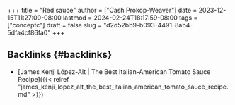 +++
title = "Red sauce"
author = ["Cash Prokop-Weaver"]
date = 2023-12-15T11:27:00-08:00
lastmod = 2024-02-24T18:17:59-08:00
tags = ["conceptc"]
draft = false
slug = "d2d52bb9-b093-4491-8ab4-5dfa4cf86fa0"
+++

## Backlinks {#backlinks}

-   [James Kenji López-Alt | The Best Italian-American Tomato Sauce Recipe]({{< relref "james_kenji_lopez_alt_the_best_italian_american_tomato_sauce_recipe.md" >}})
